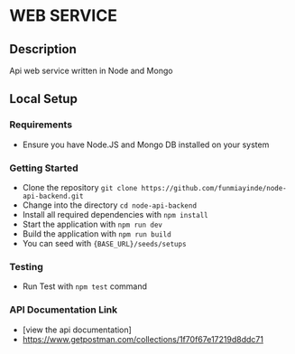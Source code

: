 # WEB SERVICE

## Description
Api web service written in Node and Mongo

## Local Setup

### Requirements

- Ensure you have Node.JS and Mongo DB installed on your system


### Getting Started
- Clone the repository `git clone https://github.com/funmiayinde/node-api-backend.git`
- Change into the directory `cd node-api-backend`
- Install all required dependencies with `npm install`
- Start the application with `npm run dev`
- Build the application with `npm run build`
- You can seed with `{BASE_URL}/seeds/setups` 

### Testing
- Run Test with `npm test` command

### API Documentation Link
- [view the api documentation] 
- https://www.getpostman.com/collections/1f70f67e17219d8ddc71
